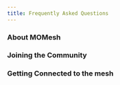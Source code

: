 ```yaml
---
title: Frequently Asked Questions
---
```


### About MOMesh


### Joining the Community

### Getting Connected to the mesh

